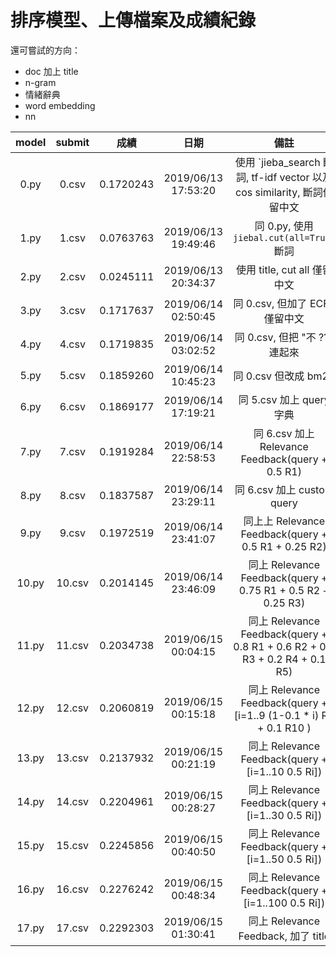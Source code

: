 # 排序模型、上傳檔案及成績紀錄

還可嘗試的方向：
- doc 加上 title
- n-gram
- 情緒辭典
- word embedding
- nn

| model | submit |   成績   |         日期        | 備註 |
| :---: | :----: | :------: | :-----------------: | :--: |
| 0.py  |0.csv   |0.1720243 | 2019/06/13 17:53:20 | 使用 `jieba_search 斷詞, tf-idf vector 以及 cos similarity, 斷詞僅留中文 |
| 1.py  |1.csv   |0.0763763 | 2019/06/13 19:49:46 | 同 0.py, 使用 `jiebal.cut(all=True)` 斷詞 |
| 2.py  |2.csv   |0.0245111 | 2019/06/13 20:34:37 | 使用 title, cut all 僅留中文|
| 3.py  |3.csv   |0.1717637 | 2019/06/14 02:50:45 | 同 0.csv, 但加了 ECFA 僅留中文|
| 4.py  |4.csv   |0.1719835 | 2019/06/14 03:02:52 | 同 0.csv, 但把 "不 ??" 連起來|
| 5.py  |5.csv   |0.1859260 | 2019/06/14 10:45:23 | 同 0.csv 但改成 bm25 |
| 6.py  |6.csv   |0.1869177 | 2019/06/14 17:19:21 | 同 5.csv 加上 query 字典 |
| 7.py  |7.csv   |0.1919284 | 2019/06/14 22:58:53 | 同 6.csv 加上 Relevance Feedback(query + 0.5 R1) |
| 8.py  |8.csv   |0.1837587 | 2019/06/14 23:29:11 | 同 6.csv 加上 custom query |
| 9.py  |9.csv   |0.1972519 | 2019/06/14 23:41:07 | 同上上 Relevance Feedback(query + 0.5 R1 + 0.25 R2) |
| 10.py |10.csv  |0.2014145 | 2019/06/14 23:46:09 | 同上 Relevance Feedback(query + 0.75 R1 + 0.5 R2 + 0.25 R3) |
| 11.py |11.csv  |0.2034738 | 2019/06/15 00:04:15 | 同上 Relevance Feedback(query + 0.8 R1 + 0.6 R2 + 0.4 R3 + 0.2 R4 + 0.1 R5) |
| 12.py |12.csv  |0.2060819 | 2019/06/15 00:15:18 | 同上 Relevance Feedback(query + [i=1..9 (1-0.1 * i) Ri] + 0.1 R10 ) |
| 13.py |13.csv  |0.2137932 | 2019/06/15 00:21:19 | 同上 Relevance Feedback(query + [i=1..10 0.5 Ri]) |
| 14.py |14.csv  |0.2204961 | 2019/06/15 00:28:27 | 同上 Relevance Feedback(query + [i=1..30 0.5 Ri]) |
| 15.py |15.csv  |0.2245856 | 2019/06/15 00:40:50 | 同上 Relevance Feedback(query + [i=1..50 0.5 Ri]) |
| 16.py |16.csv  |0.2276242 | 2019/06/15 00:48:34 | 同上 Relevance Feedback(query + [i=1..100 0.5 Ri])|
| 17.py |17.csv  |0.2292303 | 2019/06/15 01:30:41 | 同上 Relevance Feedback, 加了 title|


